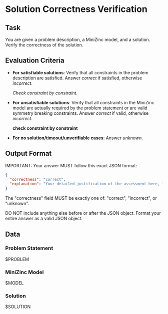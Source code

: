 # Solution Correctness Verification

## Task

You are given a problem description, a MiniZinc model, and a solution. Verify the correctness of the solution.

## Evaluation Criteria

- **For satisfiable solutions**: Verify that all constraints in the problem description are satisfied. Answer *correct* if satisfied, otherwise *incorrect*.

  *Check constraint by constraint.*

- **For unsatisfiable solutions**: Verify that all constraints in the MiniZinc model are actually required by the problem statement or are valid symmetry breaking constraints. Answer *correct* if valid, otherwise *incorrect*.

  **check constraint by constraint**

- **For no solution/timeout/unverifiable cases**: Answer *unknown*.

## Output Format

IMPORTANT: Your answer MUST follow this exact JSON format:

```json
{
  "correctness": "correct",
  "explanation": "Your detailed justification of the assessment here, list all constraints."
}
```

The "correctness" field MUST be exactly one of: "correct", "incorrect", or "unknown".

DO NOT include anything else before or after the JSON object. Format your entire answer as a valid JSON object.

## Data

### Problem Statement

$PROBLEM

### MiniZinc Model

$MODEL

### Solution

$SOLUTION

